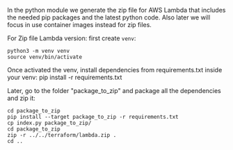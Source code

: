 In the python module we generate the zip file for AWS Lambda that includes the needed pip packages and the latest python code. Also later we will focus in use container images instead for zip files.

For Zip file Lambda version:
first create `venv`:
```
python3 -m venv venv
source venv/bin/activate
```

Once activated the venv, install dependencies from requirements.txt inside your venv:
pip install -r requirements.txt


Later, go to the folder "package_to_zip" and package all the dependencies and zip it:
```
cd package_to_zip
pip install --target package_to_zip -r requirements.txt
cp index.py package_to_zip/
cd package_to_zip
zip -r ../../terraform/lambda.zip .
cd ..
```